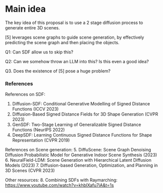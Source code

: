 # Main idea

The key idea of this proposal is to use a 2 stage diffusion process to generate entire 3D scenes. 

[5] leverages scene graphs to guide scene generation, by effectively predicting the scene graph and then placing the objects.

Q1: Can SDF allow us to skip this? 

Q2: Can we somehow throw an LLM into this? Is this even a good idea?

Q3. Does the existence of [5] pose a huge problem?

### References

References on SDF:
1. Diffusion-SDF: Conditional Generative Modelling of Signed Distance Functions (ICCV 2023)
2. Diffusion-Based Signed Distance Fields for 3D Shape Generation (CVPR 2023)
3. GenSDF: Two-Stage Learning of Generalizable Signed Distance Functions (NeurIPS 2022)
4. DeepSDF: Learning Continuous Signed Distance Functions for Shape Representation (CVPR 2019)

References on Scene generation:
5. DiffuScene: Scene Graph Denoising Diffusion Probabilistic Model for Generative Indoor Scene Synthesis (2023)
6. NeuralField-LDM: Scene Generation with Hierarchical Latent Diffusion Models (2023)
7. Diffusion-based Generation, Optimization, and Planning in 3D Scenes (CVPR 2023)

Other resources:
8. Combining SDFs with Raymarching: https://www.youtube.com/watch?v=khblXafu7iA&t=1s
